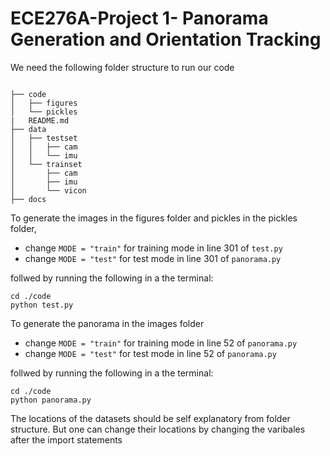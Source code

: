 # ECE276A-Project 1- Panorama Generation and Orientation Tracking

We need the following folder structure to run our code
```

├── code
│   ├── figures
│   └── pickles
|   README.md
├── data
│   ├── testset
│   │   ├── cam
│   │   └── imu
│   └── trainset
│       ├── cam
│       ├── imu
│       └── vicon
├── docs
```
To generate the images in the figures folder and pickles in the pickles folder,
* change `MODE = "train"` for training mode in line 301 of `test.py`
* change `MODE = "test"` for test mode in line 301 of `panorama.py`


follwed by running the following in a the terminal:


```
cd ./code
python test.py
```

To generate the panorama in the images folder 
* change `MODE = "train"` for training mode in line 52 of `panorama.py`
* change `MODE = "test"` for test mode in line 52 of `panorama.py`


follwed by running the following in a the terminal:

```
cd ./code
python panorama.py
```

The locations of the datasets should be self explanatory from folder structure. But one can change their locations by changing the varibales after the import statements
